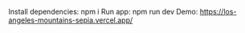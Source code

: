Install dependencies: npm i
Run app: npm run dev
Demo: https://los-angeles-mountains-sepia.vercel.app/
